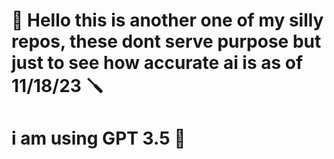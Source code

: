 # 📜 Hello this is another one of my silly repos, these dont serve purpose but just to see how accurate ai is as of 11/18/23 🪛




# i am using GPT 3.5 🤖
